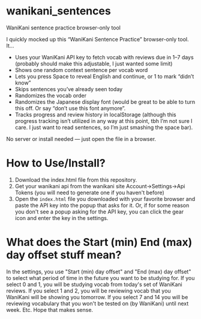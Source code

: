 # wanikani_sentences
WaniKani sentence practice browser-only tool

I quickly mocked up this “WaniKani Sentence Practice” browser-only tool. It…

* Uses your WaniKani API key to fetch vocab with reviews due in 1–7 days (probably should make this adjustable, I just wanted some limit)
* Shows one random context sentence per vocab word
* Lets you press Space to reveal English and continue, or 1 to mark “didn’t know”
* Skips sentences you’ve already seen today
* Randomizes the vocab order
* Randomizes the Japanese display font (would be great to be able to turn this off. Or say “don’t use this font anymore”.
* Tracks progress and review history in localStorage (although this progress tracking isn’t utilized in any way at this point, tbh I’m not sure I care. I just want to read sentences, so I’m just smashing the space bar).

No server or install needed — just open the file in a browser.

# How to Use/Install?

1. Download the index.html file from this repository.
2. Get your wanikani api from the wanikani site Account->Settings->Api Tokens (you will need to generate one if you haven't before)
3. Open the `index.html` file you downloaded with your favorite browser and paste the API key into the popup that asks for it.  Or, if for some reason you don't see a popup asking for the API key, you can click the gear icon and enter the key in the settings.

# What does the Start (min) End (max) day offset stuff mean?

In the settings, you use "Start (min) day offset" and "End (max) day offset" to select what period of time in the future you want to be studying for.  If you select 0 and 1, you will be studying vocab from today's set of WaniKani reviews.  If you select 1 and 2, you will be reviewing vocab that you WaniKani will be showing you tomorrow.  If you select 7 and 14 you will be reviewing vocabulary that you won't be tested on (by WaniKani) until next week.  Etc.  Hope that makes sense.
